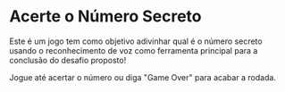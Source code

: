# Acerte o Número Secreto
Este é um jogo tem como objetivo adivinhar qual é o número secreto usando o reconhecimento de voz como ferramenta principal para a conclusão do desafio proposto!

Jogue até acertar o número ou diga "Game Over" para acabar a rodada.

